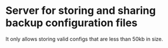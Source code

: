 # Server for storing and sharing backup configuration files

It only allows storing valid configs that are less than 50kb in size.

